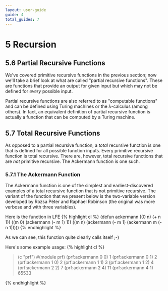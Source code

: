 ```yaml
---
layout: user-guide
guide: 4
total_guides: 7
---
```

# 5 Recursion


## 5.6 Partial Recursive Functions

We've covered primitive recursive functions in the previous section; now we'll
take a brief look at what are called "partial recursive functions". These are
functions that provide an output for given input but which may not be defined
for *every* possible input.

Partial recursive functions are also referred to as "computable functions" and
can be defined using Turing machines or the λ-calculus (among others). In fact,
an equivalent definition of partial recursive function is actually a function
that can be computed by a Turing machine.


## 5.7 Total Recursive Functions

As opposed to a partial recursive function, a *total* recursive function is one
that is defined for all possible function inputs. Every primitive recursive
function is total recursive. There are, however, total recursive functions that
are *not* primitive recursive. The Ackermann function is one such.


### 5.7.1 The Ackermann Function

The Ackermann function is one of the simplest and earliest-discovered examples
of a total recursive function that is not primitive recursive. The variant
of the function that we present below is the two-variable version developed by
Rózsa Péter and Raphael Robinson (the original was more verbose and with three
variables).

Here is the function in LFE
{% highlight cl %}
(defun ackermann
  ((0 n) (+ n 1))
  ((m 0) (ackermann (- m 1) 1))
  ((m n) (ackermann (- m 1) (ackermann m (- n 1)))))
{% endhighlight %}

As we can see, this function quite clearly calls itself ;-)

Here's some example usage:
{% highlight cl %}
> (c "prf")
#(module prf)
> (prf:ackermann 0 0)
1
> (prf:ackermann 0 1)
2
> (prf:ackermann 1 0)
2
> (prf:ackermann 1 1)
3
> (prf:ackermann 1 2)
4
> (prf:ackermann 2 2)
7
> (prf:ackermann 2 4)
11
> (prf:ackermann 4 1)
65533
>
{% endhighlight %}
